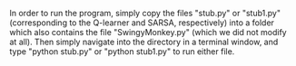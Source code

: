 In order to run the program, simply copy the files "stub.py" or "stub1.py" (corresponding to the Q-learner and SARSA, respectively) into a folder which also contains the file "SwingyMonkey.py" (which we did not modify at all). Then simply navigate into the directory in a terminal window, and type "python stub.py" or "python stub1.py" to run either file.